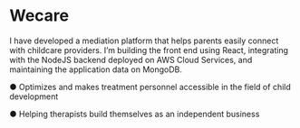 # Wecare


I have developed a mediation platform that helps parents easily connect with childcare providers.
I’m building the front end using React, integrating with the NodeJS backend deployed on AWS Cloud Services, and maintaining the application data on MongoDB.

 ● Optimizes and makes treatment personnel accessible in the field of child development
 
 ● Helping therapists build themselves as an independent business

